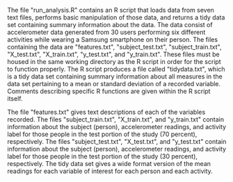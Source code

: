 The file "run_analysis.R" contains an R script that loads data from seven text files, performs basic manipulation of those data, and returns a tidy data set containing summary information about the data. The data consist of accelerometer data generated from 30 users performing six different activities while wearing a Samsung smartphone on their person. The files containing the data are "features.txt", "subject_test.txt", "subject_train.txt", "X_test.txt", "X_train.txt", "y_test.txt", and "y_train.txt". These files must be housed in the same working directory as the R script in order for the script to function properly. The R script produces a file called "tidydata.txt", which is a tidy data set containing summary information about all measures in the data set pertaining to a mean or standard deviation of a recorded variable. Comments describing specific R functions are given within the R script itself.  

The file "features.txt" gives text descriptions of each of the variables recorded. The files "subject_train.txt", "X_train.txt",  and "y_train.txt" contain information about the subject (person), accelerometer readings, and activity label for those people in the test portion of the study (70 percent), respectively. The files "subject_test.txt", "X_test.txt",  and "y_test.txt" contain information about the subject (person), accelerometer readings, and activity label for those people in the test portion of the study (30 percent), respectively. The tidy data set gives a wide format version of the mean readings for each variable of interest for each person and each activity. 


